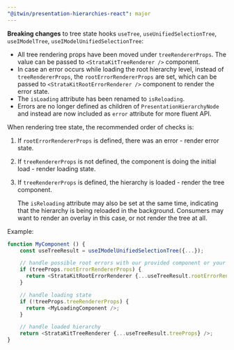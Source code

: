 ```yaml
---
"@itwin/presentation-hierarchies-react": major
---
```


**Breaking changes** to tree state hooks `useTree`, `useUnifiedSelectionTree`, `useIModelTree`, `useIModelUnifiedSelectionTree`:
- All tree rendering props have been moved under `treeRendererProps`. The value can be passed to `<StrataKitTreeRenderer />` component.
- In case an error occurs while loading the root hierarchy level, instead of `treeRendererProps`, the `rootErrorRendererProps` are set, which can be passed to `<StrataKitRootErrorRenderer />` component to render the error state.
- The `isLoading` attribute has been renamed to `isReloading`.
- Errors are no longer defined as children of `PresentationHierarchyNode` and instead are now included as `error` attribute for more fluent API.

When rendering tree state, the recommended order of checks is:
1. If `rootErrorRendererProps` is defined, there was an error - render error state.
2. If `treeRendererProps` is not defined, the component is doing the initial load - render loading state.
3. If `treeRendererProps` is defined, the hierarchy is loaded - render the tree component. 
   
   The `isReloading` attribute may also be set at the same time, indicating that the hierarchy is being reloaded in the background. Consumers may want to render an overlay in this case, or not render the tree at all.

Example:

```ts
function MyComponent () {
    const useTreeResult = useIModelUnifiedSelectionTree({...});

    // handle possible root errors with our provided component or your own custom implementation
    if (treeProps.rootErrorRendererProps) {
      return <StrataKitRootErrorRenderer {...useTreeResult.rootErrorRendererProps} />;
    }

    // handle loading state
    if (!treeProps.treeRendererProps) {
      return <MyLoadingComponent />;
    }

    // handle loaded hierarchy
    return <StrataKitTreeRenderer {...useTreeResult.treeProps} />;
}
